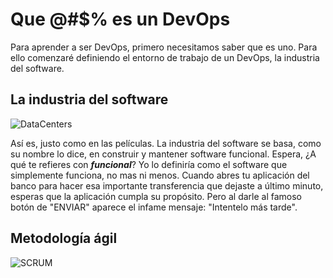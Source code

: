 # Que @#$% es un DevOps

Para aprender a ser DevOps, primero necesitamos saber que es uno. Para ello comenzaré definiendo el entorno de trabajo de un DevOps, la industria del software.

## La industria del software
![DataCenters](https://www.ecestaticos.com/imagestatic/clipping/f2e/9a3/f2e9a329207a2b5bb8b0888755809cc3/un-millon-de-metros-cuadrados-y-mas-de-75-data-centers-asi-es-el-corazon-de-internet.jpg?mtime=1579565836)

Así es, justo como en las películas. La industria del software se basa, como su nombre lo dice, en construir y mantener software funcional. Espera, ¿A qué te refieres con ___funcional___? Yo lo definiría como el software que simplemente funciona, no mas ni menos. Cuando abres tu aplicación del banco para hacer esa importante transferencia que dejaste a último minuto, esperas que la aplicación cumpla su propósito. Pero al darle al famoso botón de "ENVIAR" aparece el infame mensaje: "Intentelo más tarde".

## Metodología ágil
![SCRUM](http://www.codigogeek.com.mx/wp-content/uploads/2019/08/metodologia-scrum.png)